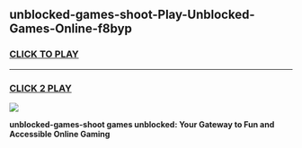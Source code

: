 
## unblocked-games-shoot-Play-Unblocked-Games-Online-f8byp
<h3>
<a href="https://premium76.site?title=unblocked-games-shoot&ref=25A">CLICK TO PLAY</a></h3>
<hr>

<h3>
<a href="https://premium76.site?title=unblocked-games-shoot&ref=25A">CLICK 2 PLAY</a>
  
</h3>

<a href="https://premium76.site?title=unblocked-games-shoot&ref=25A"><img src="https://clearcache.store/games.png"></a>


**unblocked-games-shoot games unblocked: Your Gateway to Fun and Accessible Online Gaming**
